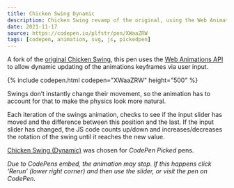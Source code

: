 ```yaml
---
title: Chicken Swing Dynamic
description: Chicken Swing revamp of the original, using the Web Animation API to dynamically change the power of the swing.
date: 2021-11-17
source: https://codepen.io/plfstr/pen/XWaaZRW
tags: [codepen, animation, svg, js, pickedpen]
---
```


A fork of the [original Chicken Swing](/blog/chicken-swing-svg/), this pen uses the [Web Animations API](https://developer.mozilla.org/en-US/docs/Web/API/Web_Animations_API) to allow dynamic updating of the animations keyframes via user input.

{% include codepen.html codepen="XWaaZRW" height="500" %}

Swings don’t instantly change their movement, so the animation has to account for that to make the physics look more natural.

Each iteration of the swings animation, checks to see if the input slider has moved and the difference between this position and the last. If the input slider has changed, the JS code counts up/down and increases/decreases the rotation of the swing until it reaches the new value. 

[Chicken Swing (Dynamic)](https://codepen.io/plfstr/full/XWaaZRW/) was chosen for _CodePen Picked_ pens.

_Due to CodePens embed, the animation may stop. If this happens click ‘Rerun’ (lower right corner) and then use the slider, or visit the pen on CodePen._
